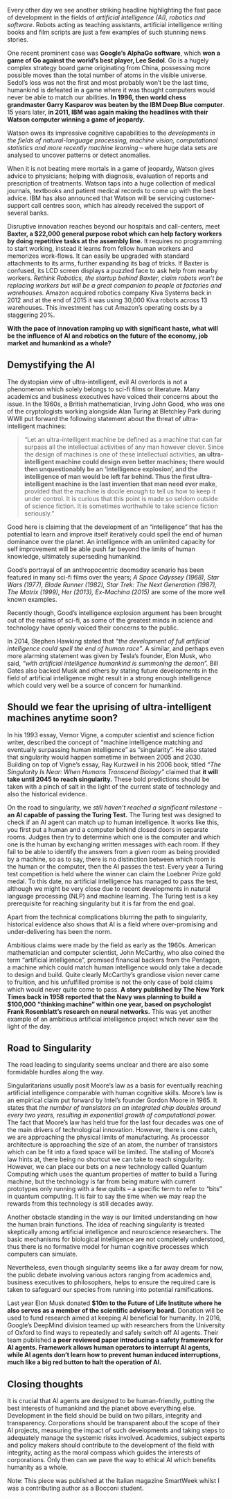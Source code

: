 Every other day we see another striking headline highlighting the fast pace of development in the fields of _artificial intelligence (AI), robotics and software_. Robots acting as teaching assistants, artificial intelligence writing books and film scripts are just a few examples of such stunning news stories.

One recent prominent case was **Google’s AlphaGo software**, which **won a game of Go against the world’s best player, Lee Sedol**. Go is a hugely complex strategy board game originating from China, possessing more possible moves than the total number of atoms in the visible universe. Sedol’s loss was not the first and most probably won’t be the last time, humankind is defeated in a game where it was thought computers would never be able to match our abilities. **In 1996, then world chess grandmaster Garry Kasparov was beaten by the IBM Deep Blue computer**. 15 years later, **in 2011, IBM was again making the headlines with their Watson computer winning a game of jeopardy.**

Watson owes its impressive cognitive capabilities to the *developments in the fields of natural-language processing, machine vision, computational statistics and more recently machine learning* – where huge data sets are analysed to uncover patterns or detect anomalies.

When it is not beating mere mortals in a game of jeopardy, Watson gives advice to physicians; helping with diagnosis, evaluation of reports and prescription of treatments. Watson taps into a huge collection of medical journals, textbooks and patient medical records to come up with the best advice. IBM has also announced that Watson will be servicing customer-support call centres soon, which has already received the support of several banks.

Disruptive innovation reaches beyond our hospitals and call-centers, meet **Baxter, a $22,000 general purpose robot which can help factory workers by doing repetitive tasks at the assembly line.** It requires no programming to start working, instead it learns from fellow human workers and memorizes work-flows. It can easily be upgraded with standard attachments to its arms, further expanding its bag of tricks. If Baxter is confused, its LCD screen displays a puzzled face to ask help from nearby workers. *Rethink Robotics, the startup behind Baxter, claim robots won’t be replacing workers but will be a great companion to people at factories and warehouses.* Amazon acquired robotics company Kiva Systems back in 2012 and at the end of 2015 it was using 30,000 Kiva robots across 13 warehouses. This investment has cut Amazon’s operating costs by a staggering 20%.

**With the pace of innovation ramping up with significant haste, what will be the influence of AI and robotics on the future of the economy, job market and humankind as a whole?**

## Demystifying the AI

The dystopian view of ultra-intelligent, evil AI overlords is not a phenomenon which solely belongs to sci-fi films or literature. Many academics and business executives have voiced their concerns about the issue. In the 1960s, a British mathematician, Irving John Good, who was one of the cryptologists working alongside Alan Turing at Bletchley Park during WWII put forward the following statement about the threat of ultra-intelligent machines:

> “Let an ultra-intelligent machine be defined as a machine that can far surpass all the intellectual activities of any man however clever. Since the design of machines is one of these intellectual activities, **an ultra-intelligent machine could design even better machines; there would then unquestionably be an ‘intelligence explosion’, and the intelligence of man would be left far behind. Thus the first ultra-intelligent machine is the last invention that man need ever make**, provided that the machine is docile enough to tell us how to keep it under control. It is curious that this point is made so seldom outside of science fiction. It is sometimes worthwhile to take science fiction seriously.”

Good here is claiming that the development of an “intelligence” that has the potential to learn and improve itself iteratively could spell the end of human dominance over the planet. An intelligence with an unlimited capacity for self improvement will be able push far beyond the limits of human knowledge, ultimately superseding humankind.

Good’s portrayal of an anthropocentric doomsday scenario has been featured in many sci-fi films over the years; _A Space Odyssey (1968), Star Wars (1977), Blade Runner (1982), Star Trek: The Next Generation (1987), The Matrix (1999), Her (2013), Ex-Machina (2015)_ are some of the more well known examples.

Recently though, Good’s intelligence explosion argument has been brought out of the realms of sci-fi, as some of the greatest minds in science and technology have openly voiced their concerns to the public.

In 2014, Stephen Hawking stated that *“the development of full artificial intelligence could spell the end of human race”.* A similar, and perhaps even more alarming statement was given by Tesla’s founder, Elon Musk, who said, *“with artificial intelligence humankind is summoning the demon”.* Bill Gates also backed Musk and others by stating future developments in the field of artificial intelligence might result in a strong enough intelligence which could very well be a source of concern for humankind.

## Should we fear the uprising of ultra-intelligent machines anytime soon?

In his 1993 essay, Vernor Vigne, a computer scientist and science fiction writer, described the concept of “machine intelligence matching and eventually surpassing human intelligence” as “singularity”. He also stated that singularity would happen sometime in between 2005 and 2030. Building on top of Vigne’s essay, Ray Kurzweil in his 2006 book, titled *“The Singularity Is Near: When Humans Transcend Biology”* claimed that **it will take until 2045 to reach singularity.** These bold predictions should be taken with a pinch of salt in the light of the current state of technology and also the historical evidence.

On the road to singularity, we *still haven’t reached a significant milestone* – **an AI capable of passing the Turing Test.** The Turing test was designed to check if an AI agent can match up to human intelligence. It works like this, you first put a human and a computer behind closed doors in separate rooms. Judges then try to determine which one is the computer and which one is the human by exchanging written messages with each room. If they fail to be able to identify the answers from a given room as being provided by a machine, so as to say, there is no distinction between which room is the human or the computer, then the AI passes the test. Every year a Turing test competition is held where the winner can claim the Loebner Prize gold medal. To this date, no artificial intelligence has managed to pass the test, although we might be very close due to recent developments in natural language processing (NLP) and machine learning. The Turing test is a key prerequisite for reaching singularity but it is far from the end goal.

Apart from the technical complications blurring the path to singularity, historical evidence also shows that AI is a field where over-promising and under-delivering has been the norm.

Ambitious claims were made by the field as early as the 1960s. American mathematician and computer scientist, John McCarthy, who also coined the term “artificial intelligence”, promised financial backers from the Pentagon, a machine which could match human intelligence would only take a decade to design and build. Quite clearly McCarthy’s grandiose vision never came to fruition, and his unfulfilled promise is not the only case of bold claims which would never quite come to pass. **A story published by The New York Times back in 1958 reported that the Navy was planning to build a $100,000 “thinking machine” within one year, based on psychologist Frank Rosenblatt’s research on neural networks.** This was yet another example of an ambitious artificial intelligence project which never saw the light of the day.

## Road to Singularity

The road leading to singularity seems unclear and there are also some formidable hurdles along the way.

Singularitarians usually posit Moore’s law as a basis for eventually reaching artificial intelligence comparable with human cognitive skills. Moore’s law is an empirical claim put forward by Intel’s founder Gordon Moore in 1965. It states that *the number of transistors on an integrated chip doubles around every two years, resulting in exponential growth of computational power.* The fact that Moore’s law has held true for the last four decades was one of the main drivers of technological innovation. However, there is one catch, we are approaching the physical limits of manufacturing. As processor architecture is approaching the size of an atom, the number of transistors which can be fit into a fixed space will be limited. The stalling of Moore’s law hints at, there being no shortcut we can take to reach singularity. However, we can place our bets on a new technology called Quantum Computing which uses the quantum properties of matter to build a Turing machine, but the technology is far from being mature with current prototypes only running with a few qubits – a specific term to refer to “bits” in quantum computing. It is fair to say the time when we may reap the rewards from this technology is still decades away.

Another obstacle standing in the way is our limited understanding on how the human brain functions. The idea of reaching singularity is treated skeptically among artificial intelligence and neuroscience researchers. The basic mechanisms for biological intelligence are not completely understood, thus there is no formative model for human cognitive processes which computers can simulate.

Nevertheless, even though singularity seems like a far away dream for now, the public debate involving various actors ranging from academics and, business executives to philosophers, helps to ensure the required care is taken to safeguard our species from running into potential ramifications.

Last year Elon Musk donated **$10m to the Future of Life Institute where he also serves as a member of the scientific advisory board.** Donation will be used to fund research aimed at keeping AI beneficial for humanity. In 2016, Google’s DeepMind division teamed up with researchers from the University of Oxford to find ways to repeatedly and safely switch off AI agents. Their team published **a peer reviewed paper introducing a safety framework for AI agents. Framework allows human operators to interrupt AI agents, while AI agents don’t learn how to prevent human induced interruptions, much like a big red button to halt the operation of AI.**

## Closing thoughts
It is crucial that AI agents are designed to be human-friendly, putting the best interests of humankind and the planet above everything else. Development in the field should be build on two pillars, integrity and transparency. Corporations should be transparent about the scope of their AI projects, measuring the impact of such developments and taking steps to adequately manage the systemic risks involved. Academics, subject experts and policy makers should contribute to the development of the field with integrity, acting as the moral compass which guides the interests of corporations. Only then can we pave the way to ethical AI which benefits humanity as a whole.

Note: This piece was published at the Italian magazine SmartWeek whilst I was a contributing author as a Bocconi student. 